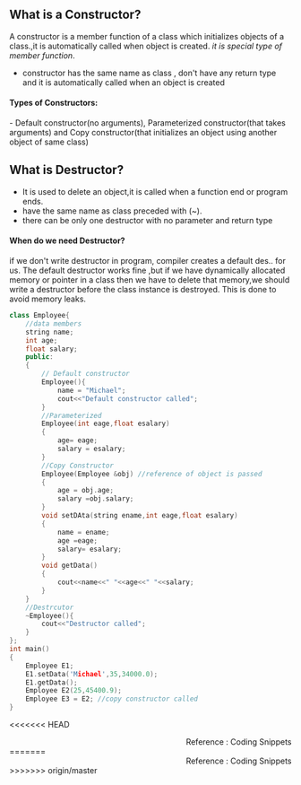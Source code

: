 ## What is a Constructor?
A constructor is a member function of a class which initializes objects of a class.,it is automatically called when object is created. *it is special type of member function*.
- constructor has the same name as class , don't have any return type and it is automatically called when an object is created

<h4>Types of Constructors: </h4> 
- Default constructor(no arguments), Parameterized constructor(that takes arguments) and Copy constructor(that initializes an object using another object of same class)

## What is  Destructor? 
- It is used to delete an object,it is called when a function end or program ends.
- have the same name as class preceded with (~).
- there can be only one destructor with no parameter and return type

<h4>When do we need Destructor?</h4> if we don't write destructor in program, compiler creates a default des.. for us. The default destructor works fine ,but if we have dynamically allocated memory or pointer in a class then we have to delete that memory,we should write a destructor before the class instance is destroyed. This is done to avoid memory leaks.

```cpp
class Employee{ 
    //data members
    string name;
    int age;
    float salary;
    public:
    {
        // Default constructor
        Employee(){
            name = "Michael";
            cout<<"Default constructor called";
        }
        //Parameterized 
        Employee(int eage,float esalary)
        {
            age= eage;
            salary = esalary;
        }
        //Copy Constructor
        Employee(Employee &obj) //reference of object is passed
        {
            age = obj.age;
            salary =obj.salary;
        }
        void setDAta(string ename,int eage,float esalary)
        {
            name = ename;
            age =eage;
            salary= esalary;
        }
        void getData()
        {
            cout<<name<<" "<<age<<" "<<salary; 
        }
    }
    //Destrcutor
    ~Employee(){
        cout<<"Destructor called";
    }
};
int main()
{
    Employee E1;
    E1.setData('Michael',35,34000.0);
    E1.getData();
    Employee E2(25,45400.9);
    Employee E3 = E2; //copy constructor called
}
```



<<<<<<< HEAD
<Footer align="right">Reference : Coding Snippets</Footer>
=======
<Footer align="right">Reference : Coding Snippets</Footer>
>>>>>>> origin/master
